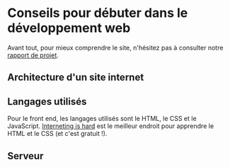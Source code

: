 # Conseils pour débuter dans le développement web

Avant tout, pour mieux comprendre le site, n'hésitez pas à consulter notre [rapport de projet](Projet_S3.pdf).

## Architecture d'un site internet

## Langages utilisés

Pour le front end, les langages utilisés sont le HTML, le CSS et le JavaScript. [Interneting is hard](https://www.internetingishard.com/) est le meilleur endroit pour apprendre le HTML et le CSS (et c'est gratuit !).

## Serveur
